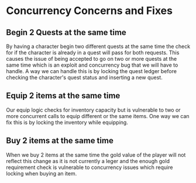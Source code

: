 # Concurrency Concerns and Fixes

## Begin 2 Quests at the same time
By having a character begin two different quests at the same time the check for if the character is already in a quest will pass for both requests. This causes the issue of being accepted to go on two or more quests at the same time which is an exploit and concurrency bug that we will have to handle. A way we can handle this is by locking the quest ledger before checking the character's quest status and inserting a new quest. 

## Equip 2 items at the same time
Our equip logic checks for inventory capacity but is vulnerable to two or more concurrent calls to equip different or the same items. One way we can fix this is by locking the inventory while equipping.

## Buy 2 items at the same time
When we buy 2 items at the same time the gold value of the player will not reflect this change as it is not currently a leger and the enough gold requirement check is vulnerable to concurrency issues which require locking when buying an item. 

